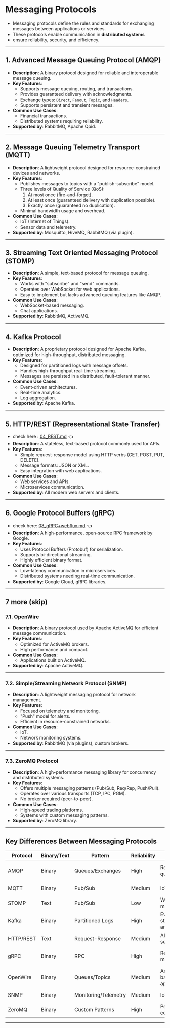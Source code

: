 # Messaging Protocols 
- Messaging protocols define the rules and standards for exchanging messages between applications or services.
- These protocols enable communication in **distributed systems** 
- ensure reliability, security, and efficiency.

---

## 1. Advanced Message Queuing Protocol (AMQP)
- **Description**: A binary protocol designed for reliable and interoperable message queuing.
- **Key Features**:
    - Supports message queuing, routing, and transactions.
    - Provides guaranteed delivery with acknowledgments.
    - Exchange types: `Direct`, `Fanout`, `Topic`, and `Headers`.
    - Supports persistent and transient messages.
- **Common Use Cases**:
    - Financial transactions.
    - Distributed systems requiring reliability.
- **Supported by**: RabbitMQ, Apache Qpid.

---

## 2. Message Queuing Telemetry Transport (MQTT)
- **Description**: A lightweight protocol designed for resource-constrained devices and networks.
- **Key Features**:
    - Publishes messages to topics with a "publish-subscribe" model.
    - Three levels of Quality of Service (QoS):
        1. At most once (fire-and-forget).
        2. At least once (guaranteed delivery with duplication possible).
        3. Exactly once (guaranteed no duplication).
    - Minimal bandwidth usage and overhead.
- **Common Use Cases**:
    - IoT (Internet of Things).
    - Sensor data and telemetry.
- **Supported by**: Mosquitto, HiveMQ, RabbitMQ (via plugin).

---

## 3. Streaming Text Oriented Messaging Protocol (STOMP)
- **Description**: A simple, text-based protocol for message queuing.
- **Key Features**:
    - Works with "subscribe" and "send" commands.
    - Operates over WebSocket for web applications.
    - Easy to implement but lacks advanced queuing features like AMQP.
- **Common Use Cases**:
    - WebSocket-based messaging.
    - Chat applications.
- **Supported by**: RabbitMQ, ActiveMQ.

---

## 4. Kafka Protocol
- **Description**: A proprietary protocol designed for Apache Kafka, optimized for high-throughput, distributed messaging.
- **Key Features**:
    - Designed for partitioned logs with message offsets.
    - Handles high-throughput real-time streaming.
    - Messages are persisted in a distributed, fault-tolerant manner.
- **Common Use Cases**:
    - Event-driven architectures.
    - Real-time analytics.
    - Log aggregation.
- **Supported by**: Apache Kafka.

---

## 5. HTTP/REST (Representational State Transfer)
- check here : [04_REST.md](../docs/00_Springboot/02_web/04_REST.md) :point_left:
- **Description**: A stateless, text-based protocol commonly used for APIs.
- **Key Features**:
    - Simple request-response model using HTTP verbs (GET, POST, PUT, DELETE).
    - Message formats: JSON or XML.
    - Easy integration with web applications.
- **Common Use Cases**:
    - Web services and APIs.
    - Microservices communication.
- **Supported by**: All modern web servers and clients.

---

## 6. Google Protocol Buffers (gRPC)
- check here: [08_gRPC+webflux.md](../docs/00_Springboot/02_web/08_gRPC%2Bwebflux.md) :point_left:
- **Description**: A high-performance, open-source RPC framework by Google.
- **Key Features**:
    - Uses Protocol Buffers (Protobuf) for serialization.
    - Supports bi-directional streaming.
    - Highly efficient binary format.
- **Common Use Cases**:
    - Low-latency communication in microservices.
    - Distributed systems needing real-time communication.
- **Supported by**: Google Cloud, gRPC libraries.

---
## 7 more (skip)
### 7.1. OpenWire
- **Description**: A binary protocol used by Apache ActiveMQ for efficient message communication.
- **Key Features**:
    - Optimized for ActiveMQ brokers.
    - High performance and compact.
- **Common Use Cases**:
    - Applications built on ActiveMQ.
- **Supported by**: Apache ActiveMQ.

---

### 7.2. Simple/Streaming Network Protocol (SNMP)
- **Description**: A lightweight messaging protocol for network management.
- **Key Features**:
    - Focused on telemetry and monitoring.
    - "Push" model for alerts.
    - Efficient in resource-constrained networks.
- **Common Use Cases**:
    - IoT.
    - Network monitoring systems.
- **Supported by**: RabbitMQ (via plugins), custom brokers.

---

### 7.3. ZeroMQ Protocol
- **Description**: A high-performance messaging library for concurrency and distributed systems.
- **Key Features**:
    - Offers multiple messaging patterns (Pub/Sub, Req/Rep, Push/Pull).
    - Operates over various transports (TCP, IPC, PGM).
    - No broker required (peer-to-peer).
- **Common Use Cases**:
    - High-speed trading platforms.
    - Systems with custom messaging patterns.
- **Supported by**: ZeroMQ library.

---

## Key Differences Between Messaging Protocols

| **Protocol** | **Binary/Text** | **Pattern**         | **Reliability** | **Use Cases**                 | **Examples**                  |
|--------------|-----------------|---------------------|-----------------|-------------------------------|-------------------------------|
| AMQP         | Binary          | Queues/Exchanges    | High            | Reliable queuing              | RabbitMQ, Apache Qpid         |
| MQTT         | Binary          | Pub/Sub             | Medium          | IoT, telemetry                | Mosquitto, HiveMQ             |
| STOMP        | Text            | Pub/Sub             | Low             | WebSocket messaging           | RabbitMQ, ActiveMQ            |
| Kafka        | Binary          | Partitioned Logs    | High            | Event streaming, analytics    | Apache Kafka                  |
| HTTP/REST    | Text            | Request-Response    | Medium          | APIs, web services            | All web servers               |
| gRPC         | Binary          | RPC                 | High            | Real-time microservices       | Google Cloud, Kubernetes      |
| OpenWire     | Binary          | Queues/Topics       | Medium          | ActiveMQ-based applications   | Apache ActiveMQ               |
| SNMP         | Binary          | Monitoring/Telemetry| Medium          | IoT, monitoring               | RabbitMQ (via plugin)         |
| ZeroMQ       | Binary          | Custom Patterns     | High            | Peer-to-peer communication    | ZeroMQ library                |

---


